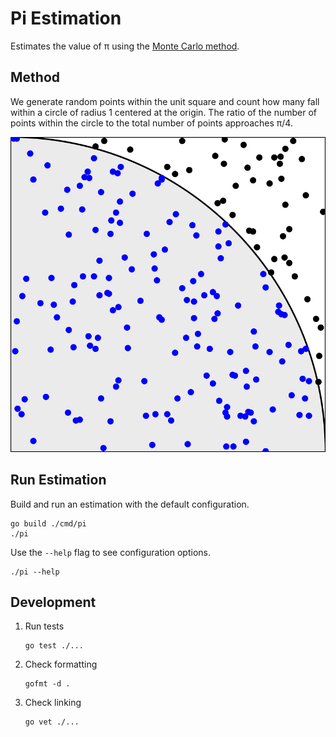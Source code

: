 # Pi Estimation

Estimates the value of π using the [Monte Carlo method](https://en.wikipedia.org/wiki/Monte_Carlo_method).

## Method

We generate random points within the unit square and count how many fall within a circle of radius 1 centered at the origin.
The ratio of the number of points within the circle to the total number of points approaches π/4.

![Illustration of a Monte Carlo simulation](./readme_images/monte-carlo.svg)

## Run Estimation

Build and run an estimation with the default configuration.

```shell
go build ./cmd/pi
./pi
```

Use the `--help` flag to see configuration options.

```shell
./pi --help
```

## Development

1.  Run tests
    ```shell
    go test ./...
    ```

1.  Check formatting
    ```shell
    gofmt -d .
    ```

1.  Check linking
    ```shell
    go vet ./...
    ```
